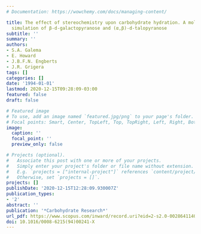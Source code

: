 ```yaml
---
# Documentation: https://wowchemy.com/docs/managing-content/

title: The effect of stereochemistry upon carbohydrate hydration. A molecular dynamics
  simulation of β-d-galactopyranose and (α,β)-d-talopyranose
subtitle: ''
summary: ''
authors:
- S.A. Galema
- E. Howard
- J.B.F.N. Engberts
- J.R. Grigera
tags: []
categories: []
date: '1994-01-01'
lastmod: 2020-12-15T09:28:09-03:00
featured: false
draft: false

# Featured image
# To use, add an image named `featured.jpg/png` to your page's folder.
# Focal points: Smart, Center, TopLeft, Top, TopRight, Left, Right, BottomLeft, Bottom, BottomRight.
image:
  caption: ''
  focal_point: ''
  preview_only: false

# Projects (optional).
#   Associate this post with one or more of your projects.
#   Simply enter your project's folder or file name without extension.
#   E.g. `projects = ["internal-project"]` references `content/project/deep-learning/index.md`.
#   Otherwise, set `projects = []`.
projects: []
publishDate: '2020-12-15T12:28:09.930007Z'
publication_types:
- '2'
abstract: ''
publication: '*Carbohydrate Research*'
url_pdf: https://www.scopus.com/inward/record.uri?eid=2-s2.0-0028641140&doi=10.1016%2f0008-6215%2894%2900241-X&partnerID=40&md5=b258013fddf458280399a05646cf70a9
doi: 10.1016/0008-6215(94)00241-X
---
```

